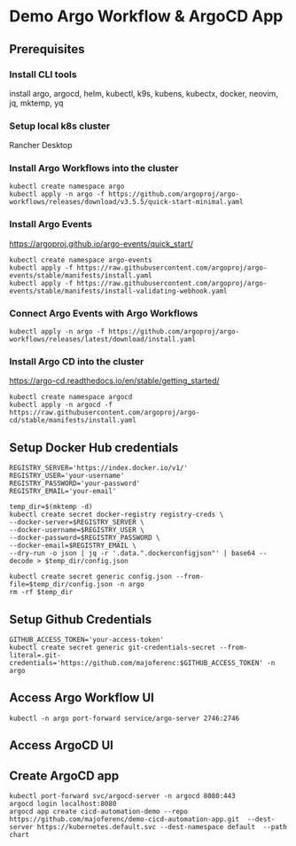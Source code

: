 # Demo Argo Workflow & ArgoCD App

## Prerequisites

### Install CLI tools
install argo, argocd, helm, kubectl, k9s, kubens, kubectx, docker, neovim, jq, mktemp, yq

### Setup local k8s cluster
Rancher Desktop

### Install Argo Workflows into the cluster

    kubectl create namespace argo
    kubectl apply -n argo -f https://github.com/argoproj/argo-workflows/releases/download/v3.5.5/quick-start-minimal.yaml

### Install Argo Events
https://argoproj.github.io/argo-events/quick_start/

    kubectl create namespace argo-events
    kubectl apply -f https://raw.githubusercontent.com/argoproj/argo-events/stable/manifests/install.yaml
    kubectl apply -f https://raw.githubusercontent.com/argoproj/argo-events/stable/manifests/install-validating-webhook.yaml


### Connect Argo Events with Argo Workflows

    kubectl apply -n argo -f https://github.com/argoproj/argo-workflows/releases/latest/download/install.yaml


### Install Argo CD into the cluster
https://argo-cd.readthedocs.io/en/stable/getting_started/

    kubectl create namespace argocd
    kubectl apply -n argocd -f https://raw.githubusercontent.com/argoproj/argo-cd/stable/manifests/install.yaml

## Setup Docker Hub credentials

    REGISTRY_SERVER='https://index.docker.io/v1/'
    REGISTRY_USER='your-username'
    REGISTRY_PASSWORD='your-password'
    REGISTRY_EMAIL='your-email'

    temp_dir=$(mktemp -d)
    kubectl create secret docker-registry registry-creds \
    --docker-server=$REGISTRY_SERVER \
    --docker-username=$REGISTRY_USER \
    --docker-password=$REGISTRY_PASSWORD \
    --docker-email=$REGISTRY_EMAIL \
    --dry-run -o json | jq -r '.data.".dockerconfigjson"' | base64 --decode > $temp_dir/config.json

    kubectl create secret generic config.json --from-file=$temp_dir/config.json -n argo
    rm -rf $temp_dir

## Setup Github Credentials

    GITHUB_ACCESS_TOKEN='your-access-token'
    kubectl create secret generic git-credentials-secret --from-literal=.git-credentials='https://github.com/majoferenc:$GITHUB_ACCESS_TOKEN' -n argo


## Access Argo Workflow UI
    kubectl -n argo port-forward service/argo-server 2746:2746

## Access ArgoCD UI

## Create ArgoCD app

    kubectl port-forward svc/argocd-server -n argocd 8080:443
    argocd login localhost:8080 
    argocd app create cicd-automation-demo --repo https://github.com/majoferenc/demo-cicd-automation-app.git  --dest-server https://kubernetes.default.svc --dest-namespace default  --path chart

